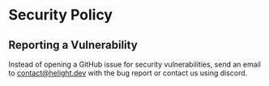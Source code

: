 # Security Policy
## Reporting a Vulnerability

Instead of opening a GitHub issue for security vulnerabilities, send an email to contact@helight.dev with the bug report or contact us using discord.